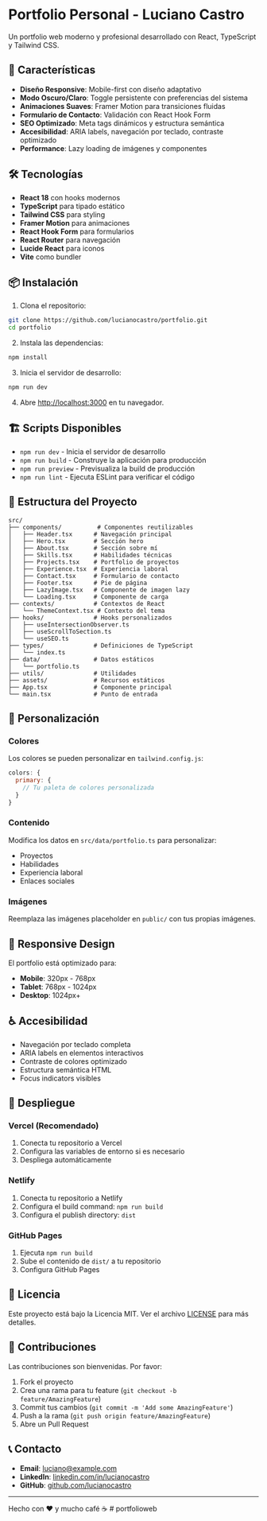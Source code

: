 # Portfolio Personal - Luciano Castro

Un portfolio web moderno y profesional desarrollado con React, TypeScript y Tailwind CSS.

## 🚀 Características

- **Diseño Responsive**: Mobile-first con diseño adaptativo
- **Modo Oscuro/Claro**: Toggle persistente con preferencias del sistema
- **Animaciones Suaves**: Framer Motion para transiciones fluidas
- **Formulario de Contacto**: Validación con React Hook Form
- **SEO Optimizado**: Meta tags dinámicos y estructura semántica
- **Accesibilidad**: ARIA labels, navegación por teclado, contraste optimizado
- **Performance**: Lazy loading de imágenes y componentes

## 🛠️ Tecnologías

- **React 18** con hooks modernos
- **TypeScript** para tipado estático
- **Tailwind CSS** para styling
- **Framer Motion** para animaciones
- **React Hook Form** para formularios
- **React Router** para navegación
- **Lucide React** para iconos
- **Vite** como bundler

## 📦 Instalación

1. Clona el repositorio:
```bash
git clone https://github.com/lucianocastro/portfolio.git
cd portfolio
```

2. Instala las dependencias:
```bash
npm install
```

3. Inicia el servidor de desarrollo:
```bash
npm run dev
```

4. Abre [http://localhost:3000](http://localhost:3000) en tu navegador.

## 🏗️ Scripts Disponibles

- `npm run dev` - Inicia el servidor de desarrollo
- `npm run build` - Construye la aplicación para producción
- `npm run preview` - Previsualiza la build de producción
- `npm run lint` - Ejecuta ESLint para verificar el código

## 📁 Estructura del Proyecto

```
src/
├── components/          # Componentes reutilizables
│   ├── Header.tsx      # Navegación principal
│   ├── Hero.tsx        # Sección hero
│   ├── About.tsx       # Sección sobre mí
│   ├── Skills.tsx      # Habilidades técnicas
│   ├── Projects.tsx    # Portfolio de proyectos
│   ├── Experience.tsx  # Experiencia laboral
│   ├── Contact.tsx     # Formulario de contacto
│   ├── Footer.tsx      # Pie de página
│   ├── LazyImage.tsx   # Componente de imagen lazy
│   └── Loading.tsx     # Componente de carga
├── contexts/           # Contextos de React
│   └── ThemeContext.tsx # Contexto del tema
├── hooks/              # Hooks personalizados
│   ├── useIntersectionObserver.ts
│   ├── useScrollToSection.ts
│   └── useSEO.ts
├── types/              # Definiciones de TypeScript
│   └── index.ts
├── data/               # Datos estáticos
│   └── portfolio.ts
├── utils/              # Utilidades
├── assets/             # Recursos estáticos
├── App.tsx             # Componente principal
└── main.tsx            # Punto de entrada
```

## 🎨 Personalización

### Colores
Los colores se pueden personalizar en `tailwind.config.js`:

```javascript
colors: {
  primary: {
    // Tu paleta de colores personalizada
  }
}
```

### Contenido
Modifica los datos en `src/data/portfolio.ts` para personalizar:
- Proyectos
- Habilidades
- Experiencia laboral
- Enlaces sociales

### Imágenes
Reemplaza las imágenes placeholder en `public/` con tus propias imágenes.

## 📱 Responsive Design

El portfolio está optimizado para:
- **Mobile**: 320px - 768px
- **Tablet**: 768px - 1024px
- **Desktop**: 1024px+

## ♿ Accesibilidad

- Navegación por teclado completa
- ARIA labels en elementos interactivos
- Contraste de colores optimizado
- Estructura semántica HTML
- Focus indicators visibles

## 🚀 Despliegue

### Vercel (Recomendado)
1. Conecta tu repositorio a Vercel
2. Configura las variables de entorno si es necesario
3. Despliega automáticamente

### Netlify
1. Conecta tu repositorio a Netlify
2. Configura el build command: `npm run build`
3. Configura el publish directory: `dist`

### GitHub Pages
1. Ejecuta `npm run build`
2. Sube el contenido de `dist/` a tu repositorio
3. Configura GitHub Pages

## 📄 Licencia

Este proyecto está bajo la Licencia MIT. Ver el archivo [LICENSE](LICENSE) para más detalles.

## 🤝 Contribuciones

Las contribuciones son bienvenidas. Por favor:
1. Fork el proyecto
2. Crea una rama para tu feature (`git checkout -b feature/AmazingFeature`)
3. Commit tus cambios (`git commit -m 'Add some AmazingFeature'`)
4. Push a la rama (`git push origin feature/AmazingFeature`)
5. Abre un Pull Request

## 📞 Contacto

- **Email**: luciano@example.com
- **LinkedIn**: [linkedin.com/in/lucianocastro](https://linkedin.com/in/lucianocastro)
- **GitHub**: [github.com/lucianocastro](https://github.com/lucianocastro)

---

Hecho con ❤️ y mucho café ☕
#   p o r t f o l i o w e b  
 